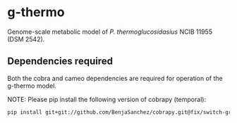
# g-thermo

Genome-scale metabolic model of _P. thermoglucosidasius_ NCIB 11955 (DSM 2542).

## Dependencies required
Both the cobra and cameo dependencies are required for operation of the g-thermo model.

NOTE: Please pip install the following version of cobrapy (temporal):

```bash
pip install git+git://github.com/BenjaSanchez/cobrapy.git@fix/switch-group-type --upgrade
```
